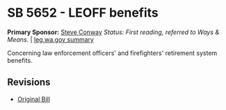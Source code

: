 # SB 5652 - LEOFF benefits
**Primary Sponsor:** [Steve Conway](/person/leg/steve.conway.md)
*Status: First reading, referred to Ways & Means.* | [leg.wa.gov summary](https://app.leg.wa.gov/billsummary?BillNumber=5652&Year=2021)

Concerning law enforcement officers' and firefighters' retirement system benefits.

## Revisions
* [Original Bill](1/)